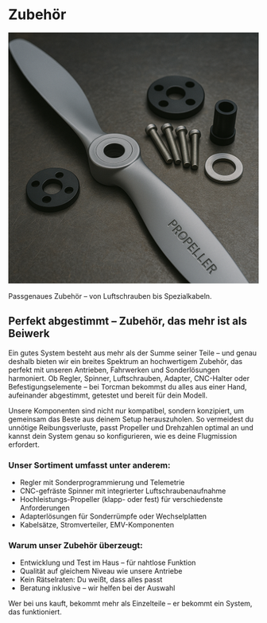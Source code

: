 <h1 class="page-title">Zubehör</h1>
<section class="product-detail">
  <img src="../images/zubehoer.png" alt="Zubehör">
  <p>Passgenaues Zubehör – von Luftschrauben bis Spezialkabeln.</p>
</section>
<section>
  <h2>Perfekt abgestimmt – Zubehör, das mehr ist als Beiwerk</h2>
  <p>Ein gutes System besteht aus mehr als der Summe seiner Teile – und genau deshalb bieten wir ein breites Spektrum an hochwertigem Zubehör, das perfekt mit unseren Antrieben, Fahrwerken und Sonderlösungen harmoniert. Ob Regler, Spinner, Luftschrauben, Adapter, CNC-Halter oder Befestigungselemente – bei Torcman bekommst du alles aus einer Hand, aufeinander abgestimmt, getestet und bereit für dein Modell.</p>
  <p>Unsere Komponenten sind nicht nur kompatibel, sondern konzipiert, um gemeinsam das Beste aus deinem Setup herauszuholen. So vermeidest du unnötige Reibungsverluste, passt Propeller und Drehzahlen optimal an und kannst dein System genau so konfigurieren, wie es deine Flugmission erfordert.</p>
  <h3>Unser Sortiment umfasst unter anderem:</h3>
  <ul>
    <li>Regler mit Sonderprogrammierung und Telemetrie</li>
    <li>CNC-gefräste Spinner mit integrierter Luftschraubenaufnahme</li>
    <li>Hochleistungs-Propeller (klapp- oder fest) für verschiedenste Anforderungen</li>
    <li>Adapterlösungen für Sonderrümpfe oder Wechselplatten</li>
    <li>Kabelsätze, Stromverteiler, EMV-Komponenten</li>
  </ul>
  <h3>Warum unser Zubehör überzeugt:</h3>
  <ul>
    <li>Entwicklung und Test im Haus – für nahtlose Funktion</li>
    <li>Qualität auf gleichem Niveau wie unsere Antriebe</li>
    <li>Kein Rätselraten: Du weißt, dass alles passt</li>
    <li>Beratung inklusive – wir helfen bei der Auswahl</li>
  </ul>
  <p>Wer bei uns kauft, bekommt mehr als Einzelteile – er bekommt ein System, das funktioniert.</p>
</section>

